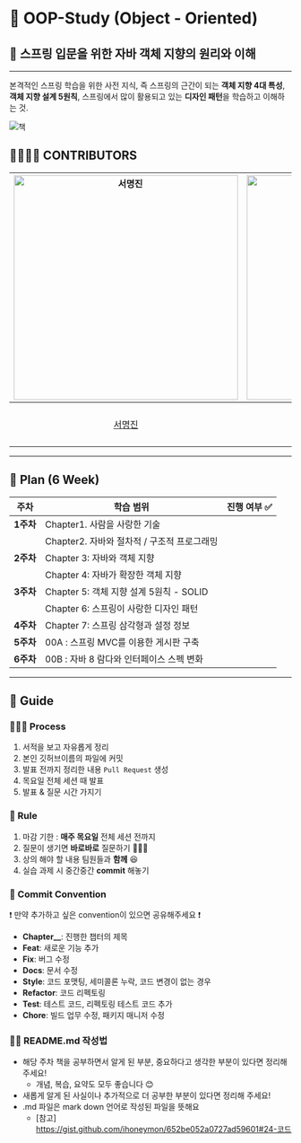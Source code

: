 # 🐸 OOP-Study (Object - Oriented)

## 📕 스프링 입문을 위한 자바 객체 지향의 원리와 이해

***
본격적인 스프링 학습을 위한 사전 지식, 즉 스프링의 근간이 되는 **객체 지향 4대 특성**, **객체 지향 설계 5원칙**, 스프링에서 많이 활용되고 있는 **디자인 패턴**을 학습하고 이해하는 것.

![책](https://user-images.githubusercontent.com/84395062/235654610-31edcaa8-b46a-451c-abbb-50f0f43e7603.png)

## 👨‍👩‍👧‍👧 CONTRIBUTORS

| <img src="https://user-images.githubusercontent.com/84395062/234909203-dd2cb336-6134-42e3-92a0-0a8cdcdc85f5.png" width=400px alt="서명진" />  | <img src="https://user-images.githubusercontent.com/84395062/234910437-c15e34b7-2e4b-4463-b34e-75eb674df4c8.png" width=400px alt="김자경" />  |  <img src="https://user-images.githubusercontent.com/84395062/234911192-3ba716d5-28b9-41bb-9a71-a4aedf1ff8ac.png" witdth=400px alt="허지영"/>  | <img src="https://user-images.githubusercontent.com/84395062/234911516-d01e43bb-27bd-4222-b485-80707686a591.png" width=400px alt="김수연"/> | <img src="https://user-images.githubusercontent.com/84395062/235310656-697ab52c-1c09-4467-b91b-c37a0053ae38.png" width=400px alt="이지윤" />  |
|:------------------------------------------------------------------------------------------------------------------------------------------:|:------------------------------------------------------------------------------------------------------------------------------------------:|:-------------------------------------------------------------------------------------------------------------------------------------------:|:----------------------------------------------------------------------------------------------------------------------------------------:|:------------------------------------------------------------------------------------------------------------------------------------------:|
|                                                   [서명진](https://github.com/myoungjinseo)                                                   |                                                     [김자경](https://github.com/jkkj0414)                                                     |                                                   [허지영](https://github.com/jiyoungmerong)                                                   |                                                    [김수연](https://github.com/tndusy27)                                                    |                                                     [이지윤](https://github.com/dd-jiyun)                                                     |

---
## 📁 Plan (6 Week)

| 주차      | 학습 범위                       | 진행 여부 ✅ |
|---------|-----------------------------|---------|
| **1주차** | Chapter1. 사람을 사랑한 기술       |
|         | Chapter2. 자바와 절차적 / 구조적 프로그래밍      |
| **2주차** | Chapter 3: 자바와 객체 지향         |
|         | Chapter 4: 자바가 확장한 객체 지향      |
| **3주차** | Chapter 5: 객체 지향 설계 5원칙 - SOLID          |
|         | Chapter 6: 스프링이 사랑한 디자인 패턴      |
| **4주차** | Chapter 7: 스프링 삼각형과 설정 정보     |
| **5주차** | 00A : 스프링 MVC를 이용한 게시판 구축 |
| **6주차** | 00B : 자바 8 람다와 인터페이스 스펙 변화 |
---
## 📝 Guide

### 👨🏻‍💻 Process

1. 서적을 보고 자유롭게 정리
2. 본인 깃허브이름의 파일에 커밋
3. 발표 전까지 정리한 내용 `Pull Request` 생성
4. 목요일 전체 세션 때 발표
5. 발표 & 질문 시간 가지기

### 🔏 Rule
1. 마감 기한 : **매주 목요일** 전체 세션 전까지
2. 질문이 생기면 **바로바로** 질문하기 🙋🏻‍♀️
3. 상의 해야 할 내용 팀원들과 **함께** 😆
4. 실습 과제 시 중간중간 **commit** 해놓기

###  💾 Commit Convention 
❗ 만약 추가하고 싶은 convention이 있으면 공유해주세요 ❗
- **Chapter__**: 진행한 챕터의 제목
- **Feat**: 새로운 기능 추가
- **Fix**: 버그 수정
- **Docs**: 문서 수정
- **Style**: 코드 포맷팅, 세미콜론 누락, 코드 변경이 없는 경우
- **Refactor**: 코드 리펙토링
- **Test**: 테스트 코드, 리펙토링 테스트 코드 추가
- **Chore**: 빌드 업무 수정, 패키지 매니저 수정


### ✍🏻 README.md 작성법
- 해당 주차 책을 공부하면서 알게 된 부분, 중요하다고 생각한 부분이 있다면 정리해 주세요!
    - 개념, 복습, 요약도 모두 좋습니다 😊
- 새롭게 알게 된 사실이나 추가적으로 더 공부한 부분이 있다면 정리해 주세요!
- .md 파일은 mark down 언어로 작성된 파일을 뜻해요
    - [참고] https://gist.github.com/ihoneymon/652be052a0727ad59601#24-코드
